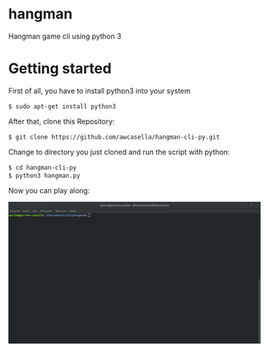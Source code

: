 # hangman
Hangman game cli using python 3

# Getting started

First of all, you have to install python3 into your system
    
    $ sudo apt-get install python3
    
After that, clone this Repository:

    $ git clone https://github.com/awcasella/hangman-cli-py.git

Change to directory you just cloned and run the script with python:

    $ cd hangman-cli-py
    $ python3 hangman.py

Now you can play along:

![](./hangman.gif)
